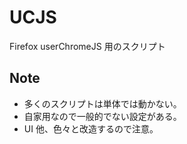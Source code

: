 # UCJS
Firefox userChromeJS 用のスクリプト

## Note
* 多くのスクリプトは単体では動かない。
* 自家用なので一般的でない設定がある。
* UI 他、色々と改造するので注意。

